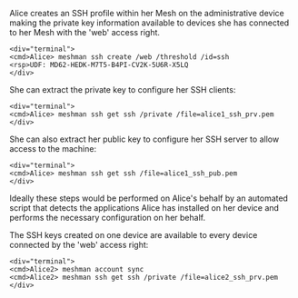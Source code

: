 
Alice creates an SSH profile within her Mesh on the administrative device making the 
private key information available to devices she has connected to her Mesh with the 
'web' access right.


~~~~
<div="terminal">
<cmd>Alice> meshman ssh create /web /threshold /id=ssh
<rsp>UDF: MD62-HEDK-M7T5-B4PI-CV2K-5U6R-X5LQ
</div>
~~~~

She can extract the private key to configure her SSH clients:


~~~~
<div="terminal">
<cmd>Alice> meshman ssh get ssh /private /file=alice1_ssh_prv.pem
</div>
~~~~

She can also extract her public key to configure her SSH server to allow access to 
the machine:


~~~~
<div="terminal">
<cmd>Alice> meshman ssh get ssh /file=alice1_ssh_pub.pem
</div>
~~~~

Ideally these steps would be performed on Alice's behalf by an automated script
that detects the applications Alice has installed on her device and performs the
necessary configuration on her behalf. 

The SSH keys created on one device are available to every device connected by the 'web' access 
right:


~~~~
<div="terminal">
<cmd>Alice2> meshman account sync
<cmd>Alice2> meshman ssh get ssh /private /file=alice2_ssh_prv.pem
</div>
~~~~

